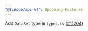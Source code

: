 ```yaml
---
"@linode/api-v4": Upcoming Features
---
```


Add `DataSet` type in `types.ts` ([#11204](https://github.com/linode/manager/pull/11204))
